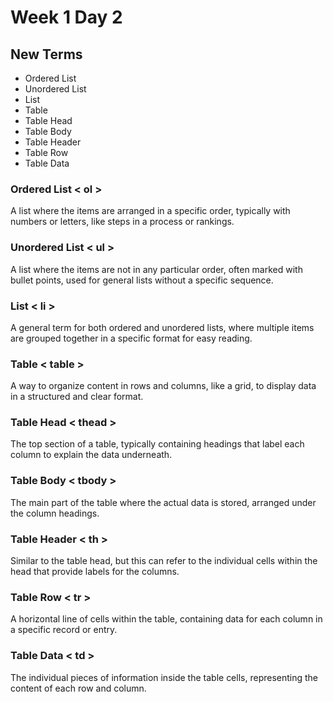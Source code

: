 # Week 1 Day 2

## New Terms
 - Ordered List
 - Unordered List
 - List
 - Table
 - Table Head
 - Table Body
 - Table Header
 - Table Row
 - Table Data



### Ordered List < ol >
A list where the items are arranged in a specific order, typically with numbers or letters, like steps in a process or rankings.

### Unordered List < ul >
A list where the items are not in any particular order, often marked with bullet points, used for general lists without a specific sequence.

### List < li >
A general term for both ordered and unordered lists, where multiple items are grouped together in a specific format for easy reading.

### Table < table >
A way to organize content in rows and columns, like a grid, to display data in a structured and clear format.

### Table Head < thead >
The top section of a table, typically containing headings that label each column to explain the data underneath.

### Table Body < tbody >
The main part of the table where the actual data is stored, arranged under the column headings.

### Table Header < th >
Similar to the table head, but this can refer to the individual cells within the head that provide labels for the columns.

### Table Row < tr >
A horizontal line of cells within the table, containing data for each column in a specific record or entry.

### Table Data < td >
The individual pieces of information inside the table cells, representing the content of each row and column.